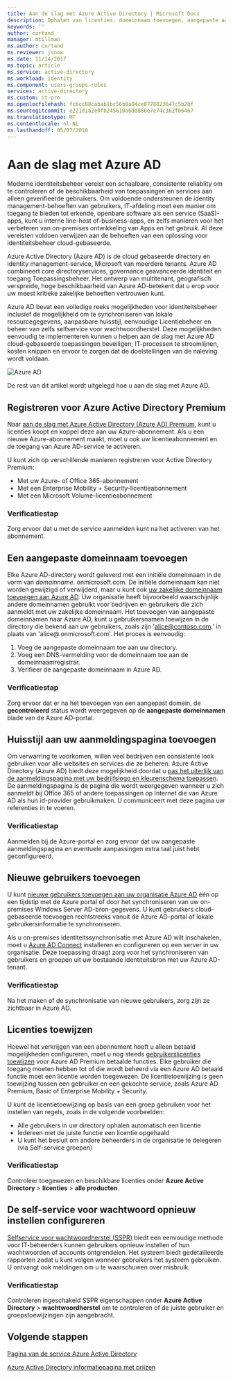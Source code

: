 ```yaml
---
title: Aan de slag met Azure Active Directory | Microsoft Docs
description: Ophalen van licenties, domeinnaam toevoegen, aangepaste aanmeldingspagina maken en selfservice wachtwoordherstel in Azure Active Directory toevoegen
keywords: ''
author: curtand
manager: mtillman
ms.author: curtand
ms.reviewer: jsnow
ms.date: 11/14/2017
ms.topic: article
ms.service: active-directory
ms.workload: identity
ms.component: users-groups-roles
services: active-directory
ms.custom: it-pro
ms.openlocfilehash: fc6cc88cabab1bc56b0a04ce8778823647c5b2bf
ms.sourcegitcommit: e221d1a2e0fb245610a6dd886e7e74c362f06467
ms.translationtype: MT
ms.contentlocale: nl-NL
ms.lasthandoff: 05/07/2018
---
```

# <a name="get-started-with-azure-ad"></a>Aan de slag met Azure AD
Moderne identiteitsbeheer vereist een schaalbare, consistente reliablity om te controleren of de beschikbaarheid van toepassingen en services aan alleen geverifieerde gebruikers. Om voldoende ondersteunen de identity management-behoeften van gebruikers, IT-afdeling moet een manier om toegang te bieden tot erkende, openbare software als een service (SaaS)-apps, kunt u interne line-host of-business-apps, en zelfs manieren voor het verbeteren van on-premises ontwikkeling van Apps en het gebruik. Al deze vereisten voldoen verwijzen aan de behoeften van een oplossing voor identiteitsbeheer cloud-gebaseerde.      

Azure Active Directory (Azure AD) is de cloud gebaseerde directory en identity management-service, Microsoft van meerdere tenants. Azure AD combineert core directoryservices, governance geavanceerde identiteit en toegang Toepassingsbeheer. Het ontwerp van multitenant, geografisch verspreide, hoge beschikbaarheid van Azure AD-betekent dat u erop voor uw meest kritieke zakelijke behoeften vertrouwen kunt.

Azure AD bevat een volledige reeks mogelijkheden voor identiteitsbeheer inclusief de mogelijkheid om te synchroniseren van lokale resourcegegevens, aanpasbare huisstijl, eenvoudige Licentiebeheer en beheer van zelfs selfservice voor wachtwoordherstel. Deze mogelijkheden eenvoudig te implementeren kunnen u helpen aan de slag met Azure AD cloud-gebaseerde toepassingen beveiligen, IT-processen te stroomlijnen, kosten knippen en ervoor te zorgen dat de doelstellingen van de naleving wordt voldaan.

![Azure AD ](./media/get-started-azure-ad/Azure_Active_Directory.png)

De rest van dit artikel wordt uitgelegd hoe u aan de slag met Azure AD. 

## <a name="sign-up-for-azure-active-directory-premium"></a>Registreren voor Azure Active Directory Premium
Naar [aan de slag met Azure Active Directory (Azure AD) Premium](active-directory-get-started-premium.md), kunt u licenties koopt en koppel deze aan uw Azure-abonnement. Als u een nieuwe Azure-abonnement maakt, moet u ook uw licentieabonnement en de toegang van Azure AD-service te activeren. 

U kunt zich op verschillende manieren registreren voor Active Directory Premium: 

- Met uw Azure- of Office 365-abonnement
- Met een Enterprise Mobility + Security-licentieabonnement
- Met een Microsoft Volume-licentieabonnement

### <a name="verification-step"></a>Verificatiestap
Zorg ervoor dat u met de service aanmelden kunt na het activeren van het abonnement.

## <a name="add-a-custom-domain-name"></a>Een aangepaste domeinnaam toevoegen
Elke Azure AD-directory wordt geleverd met een initiële domeinnaam in de vorm van *domainname*. onmicrosoft.com. De initiële domeinnaam kan niet worden gewijzigd of verwijderd, maar u kunt ook [uw zakelijke domeinnaam toevoegen aan Azure AD](add-custom-domain.md). Uw organisatie heeft bijvoorbeeld waarschijnlijk andere domeinnamen gebruikt voor bedrijven en gebruikers die zich aanmeldt met uw zakelijke domeinnaam. Het toevoegen van aangepaste domeinnamen naar Azure AD, kunt u gebruikersnamen toewijzen in de directory die bekend aan uw gebruikers, zoals zijn 'alice@contoso.com.' in plaats van 'alice@.onmicrosoft.com'. Het proces is eenvoudig:

1. Voeg de aangepaste domeinnaam toe aan uw directory.
2. Voeg een DNS-vermelding voor de domeinnaam toe aan de domeinnaamregistrar.
3. Verifieer de aangepaste domeinnaam in Azure AD.

### <a name="verification-step"></a>Verificatiestap
Zorg ervoor dat er na het toevoegen van een aangepast domein, de **gecontroleerd** status wordt weergegeven op de **aangepaste domeinnamen** blade van de Azure AD-portal.

## <a name="add-company-branding-to-your-sign-in-page"></a>Huisstijl aan uw aanmeldingspagina toevoegen 
Om verwarring te voorkomen, willen veel bedrijven een consistente look gebruiken voor alle websites en services die ze beheren. Azure Active Directory (Azure AD) biedt deze mogelijkheid doordat u [pas het uiterlijk van de aanmeldingspagina met uw bedrijfslogo en kleurenschema toepassen](customize-branding.md). De aanmeldingspagina is de pagina die wordt weergegeven wanneer u zich aanmeldt bij Office 365 of andere toepassingen op Internet die van Azure AD als hun id-provider gebruikmaken. U communiceert met deze pagina uw referenties in te voeren.

### <a name="verification-step"></a>Verificatiestap
Aanmelden bij de Azure-portal en zorg ervoor dat uw aangepaste aanmeldingspagina en eventuele aanpassingen extra taal juist hebt geconfigureerd. 

## <a name="add-new-users"></a>Nieuwe gebruikers toevoegen
U kunt [nieuwe gebruikers toevoegen aan uw organisatie Azure AD](add-users-azure-active-directory.md) één op een tijdstip met de Azure portal of door het synchroniseren van uw on-premises Windows Server AD-bron-gegevens. U kunt gebruikers cloud-gebaseerde toevoegen rechtstreeks vanuit de Azure AD-portal of lokale gebruikersinformatie te synchroniseren.

Als u on-premises identiteitssynchronisatie met Azure AD wilt inschakelen, moet u [Azure AD Connect](https://docs.microsoft.com/azure/active-directory/connect/active-directory-aadconnect) installeren en configureren op een server in uw organisatie. Deze toepassing draagt zorg voor het synchroniseren van gebruikers en groepen uit uw bestaande identiteitsbron met uw Azure AD-tenant.

### <a name="verification-step"></a>Verificatiestap
Na het maken of de synchronisatie van nieuwe gebruikers, zorg zijn ze zichtbaar in Azure AD.

## <a name="assign-licenses"></a>Licenties toewijzen
Hoewel het verkrijgen van een abonnement hoeft u alleen betaald mogelijkheden configureren, moet u nog steeds [gebruikerslicenties toewijzen](license-users-groups.md) voor Azure AD Premium betaalde functies. Elke gebruiker die toegang moeten hebben tot of die wordt beheerd via een Azure AD betaald functie moet een licentie worden toegewezen. De licentietoewijzing is geen toewijzing tussen een gebruiker en een gekochte service, zoals Azure AD Premium, Basic of Enterprise Mobility + Security.

U kunt de licentietoewijzing op basis van een groep gebruiken voor het instellen van regels, zoals in de volgende voorbeelden:

- Alle gebruikers in uw directory ophalen automatisch een licentie
- Iedereen met de juiste functie een licentie opgehaald
- U kunt het besluit om andere beheerders in de organisatie te delegeren (via Self-service groepen)

### <a name="verification-step"></a>Verificatiestap
Controleer toegewezen en beschikbare licenties onder **Azure Active Directory** > **licenties** > **alle producten**.

## <a name="configure-self-service-password-reset"></a>De self-service voor wachtwoord opnieuw instellen configureren
[Selfservice voor wachtwoordherstel (SSPR)](authentication/quickstart-sspr.md) biedt een eenvoudige methode voor IT-beheerders kunnen gebruikers opnieuw instellen of hun wachtwoorden of accounts ontgrendelen. Het systeem biedt gedetailleerde rapporten zodat u kunt volgen wanneer gebruikers het systeem gebruiken. U ontvangt ook meldingen om u te waarschuwen over misbruik.

### <a name="verification-step"></a>Verificatiestap
Controleren ingeschakeld SSPR eigenschappen onder **Azure Active Directory** > **wachtwoordherstel** om te controleren of de juiste gebruiker en groepstoewijzingen zijn aangebracht. 


## <a name="next-steps"></a>Volgende stappen
[Pagina van de service Azure Active Directory](https://azure.microsoft.com/services/active-directory/)

[Azure Active Directory informatiepagina met prijzen](https://azure.microsoft.com/pricing/details/active-directory/)